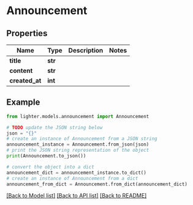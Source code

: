 # Announcement


## Properties

Name | Type | Description | Notes
------------ | ------------- | ------------- | -------------
**title** | **str** |  | 
**content** | **str** |  | 
**created_at** | **int** |  | 

## Example

```python
from lighter.models.announcement import Announcement

# TODO update the JSON string below
json = "{}"
# create an instance of Announcement from a JSON string
announcement_instance = Announcement.from_json(json)
# print the JSON string representation of the object
print(Announcement.to_json())

# convert the object into a dict
announcement_dict = announcement_instance.to_dict()
# create an instance of Announcement from a dict
announcement_from_dict = Announcement.from_dict(announcement_dict)
```
[[Back to Model list]](../README.md#documentation-for-models) [[Back to API list]](../README.md#documentation-for-api-endpoints) [[Back to README]](../README.md)


